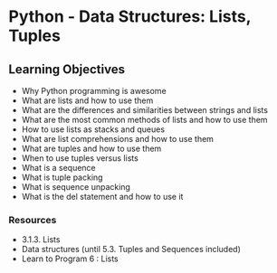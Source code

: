 # Python - Data Structures: Lists, Tuples
## Learning Objectives
- Why Python programming is awesome
- What are lists and how to use them
- What are the differences and similarities between strings and lists
- What are the most common methods of lists and how to use them
- How to use lists as stacks and queues
- What are list comprehensions and how to use them
- What are tuples and how to use them
- When to use tuples versus lists
- What is a sequence
- What is tuple packing
- What is sequence unpacking
- What is the del statement and how to use it

### Resources
* 3.1.3. Lists
* Data structures (until 5.3. Tuples and Sequences included)
* Learn to Program 6 : Lists
